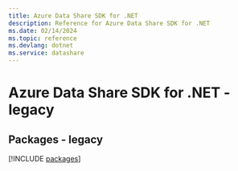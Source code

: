 ```yaml
---
title: Azure Data Share SDK for .NET
description: Reference for Azure Data Share SDK for .NET
ms.date: 02/14/2024
ms.topic: reference
ms.devlang: dotnet
ms.service: datashare
---
```

# Azure Data Share SDK for .NET - legacy
## Packages - legacy
[!INCLUDE [packages](data-share-index.md)]